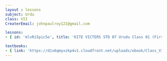 ```yaml
--- 
layout : lessons 
subject: Urdu
class: VII
CreaterEmail: johnpaulroy121@gmail.com

lessons: 
- { id: 'mlvRi5picSo', title: 'KITE VICTERS STD 07 Urudu Class 01 (First Bell-ഫസ്റ്റ് ബെല്‍)' }

textbooks:
- { link: 'https://d1v6qmyxzkp4v1.cloudfront.net/uploads/ebook/Class_VII/UruduReader/UruduReader.pdf', title: 'Urdu' , medium: '' }
---
```

